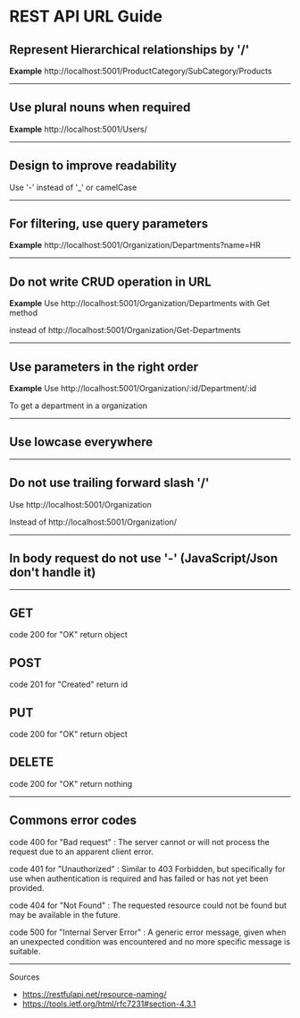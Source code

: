 # REST API URL Guide

## Represent Hierarchical relationships by '/'

**Example**
http://localhost:5001/ProductCategory/SubCategory/Products

---

## Use plural nouns when required

**Example**
http://localhost:5001/Users/

---

## Design to improve readability

Use '-' instead of '\_' or camelCase

---

## For filtering, use query parameters

**Example**
http://localhost:5001/Organization/Departments?name=HR

---

## Do not write CRUD operation in URL

**Example**
Use http://localhost:5001/Organization/Departments with Get method

instead of http://localhost:5001/Organization/Get-Departments

---

## Use parameters in the right order

**Example**
Use http://localhost:5001/Organization/:id/Department/:id

To get a department in a organization

---

## Use lowcase everywhere

---

## Do not use trailing forward slash '/'

Use http://localhost:5001/Organization

Instead of http://localhost:5001/Organization/

---

## In body request do not use '-' (JavaScript/Json don't handle it)

---

## GET

code 200 for "OK"
return object

## POST

code 201 for "Created"
return id

## PUT

code 200 for "OK"
return object

## DELETE

code 200 for "OK"
return nothing

---

## Commons error codes

code 400 for "Bad request" : The server cannot or will not process the request due to an apparent client error.

code 401 for "Unauthorized" : Similar to 403 Forbidden, but specifically for use when authentication is required and has failed or has not yet been provided.

code 404 for "Not Found" : The requested resource could not be found but may be available in the future.

code 500 for "Internal Server Error" : A generic error message, given when an unexpected condition was encountered and no more specific message is suitable.

---

Sources

- https://restfulapi.net/resource-naming/
- https://tools.ietf.org/html/rfc7231#section-4.3.1
